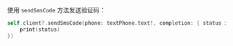 使用 `sendSmsCode` 方法发送验证码：

```swift
self.client?.sendSmsCode(phone: textPhone.text!, completion: { status in
    print(status)
})
```